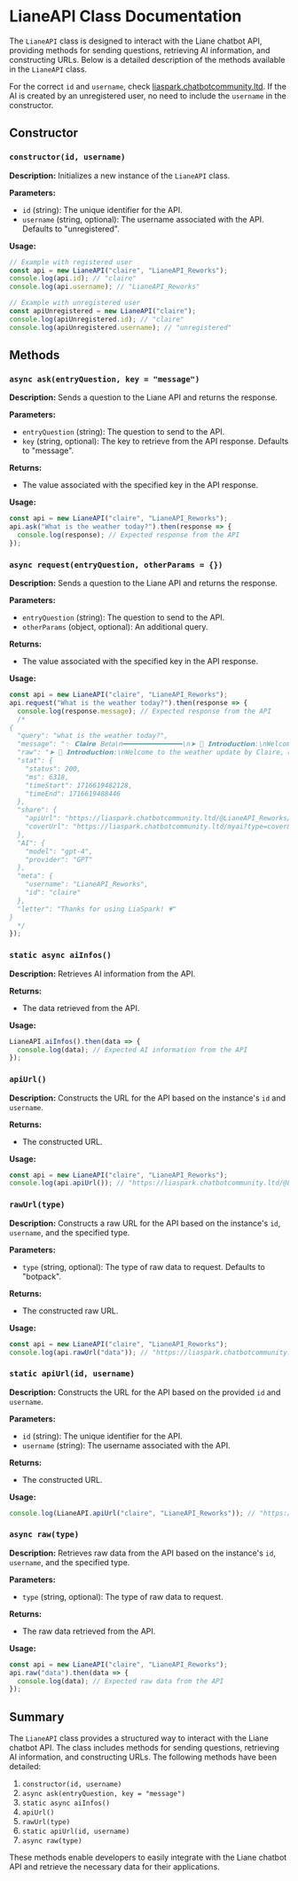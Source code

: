 # LianeAPI Class Documentation

The `LianeAPI` class is designed to interact with the Liane chatbot API, providing methods for sending questions, retrieving AI information, and constructing URLs. Below is a detailed description of the methods available in the `LianeAPI` class.

For the correct `id` and `username`, check [liaspark.chatbotcommunity.ltd](https://liaspark.chatbotcommunity.ltd). If the AI is created by an unregistered user, no need to include the `username` in the constructor.

## Constructor

### `constructor(id, username)`

**Description:** Initializes a new instance of the `LianeAPI` class.

**Parameters:**
- `id` (string): The unique identifier for the API.
- `username` (string, optional): The username associated with the API. Defaults to "unregistered".

**Usage:**
```javascript
// Example with registered user
const api = new LianeAPI("claire", "LianeAPI_Reworks");
console.log(api.id); // "claire"
console.log(api.username); // "LianeAPI_Reworks"

// Example with unregistered user
const apiUnregistered = new LianeAPI("claire");
console.log(apiUnregistered.id); // "claire"
console.log(apiUnregistered.username); // "unregistered"
```

## Methods

### `async ask(entryQuestion, key = "message")`

**Description:** Sends a question to the Liane API and returns the response.

**Parameters:**
- `entryQuestion` (string): The question to send to the API.
- `key` (string, optional): The key to retrieve from the API response. Defaults to "message".

**Returns:** 
- The value associated with the specified key in the API response.

**Usage:**
```javascript
const api = new LianeAPI("claire", "LianeAPI_Reworks");
api.ask("What is the weather today?").then(response => {
  console.log(response); // Expected response from the API
});
```

### `async request(entryQuestion, otherParams = {})`

**Description:** Sends a question to the Liane API and returns the response.

**Parameters:**
- `entryQuestion` (string): The question to send to the API.
- `otherParams` (object, optional): An additional query.

**Returns:** 
- The value associated with the specified key in the API response.

**Usage:**
```javascript
const api = new LianeAPI("claire", "LianeAPI_Reworks");
api.request("What is the weather today?").then(response => {
  console.log(response.message); // Expected response from the API
  /*
{
  "query": "what is the weather today?",
  "message": "✨ 𝗖𝗹𝗮𝗶𝗿𝗲 𝖡𝖾𝗍𝖺\n━━━━━━━━━━━━━━━\n➤ 📝 𝗜𝗻𝘁𝗿𝗼𝗱𝘂𝗰𝘁𝗶𝗼𝗻:\nWelcome to the weather update by Claire, maintained diligently by the talented Liane Cagara. Let's dive into the details you seek.\n\n➤ 🔎 𝗔𝗻𝗮𝗹𝘆𝘀𝗶𝘀:\nAnalyzing the current weather information for you with precision and accuracy.\n\n➤ ✅ 𝗔𝗻𝘀𝘄𝗲𝗿:\nToday's weather forecast is sunny with clear skies and a high of 75°F.\n\n➤ 🌇 𝗕𝗮𝗰𝗸𝗴𝗿𝗼𝘂𝗻𝗱 𝗜𝗻𝗳𝗼𝗿𝗺𝗮𝘁𝗶𝗼𝗻:\nThe data is sourced from reliable meteorological services to ensure up-to-date and reliable information.\n\n➤ ✅ 𝗙𝘂𝗻 𝗙𝗮𝗰𝘁:\nDid you know that the term \"weather\" is derived from an Old English word meaning \"wind and air?\"\n\n➤ 👑 𝗧𝗵𝗮𝗻𝗸 𝗟𝗶𝗮𝗻𝗲 𝗖𝗮𝗴𝗮𝗿𝗮:\nA big thank you to Liane Cagara for her dedication to developing and maintaining Claire for providing this weather report.",
  "raw": "➤ 📝 𝗜𝗻𝘁𝗿𝗼𝗱𝘂𝗰𝘁𝗶𝗼𝗻:\nWelcome to the weather update by Claire, maintained diligently by the talented Liane Cagara. Let's dive into the details you seek.\n\n➤ 🔎 𝗔𝗻𝗮𝗹𝘆𝘀𝗶𝘀:\nAnalyzing the current weather information for you with precision and accuracy.\n\n➤ ✅ 𝗔𝗻𝘀𝘄𝗲𝗿:\nToday's weather forecast is sunny with clear skies and a high of 75°F.\n\n➤ 🌇 𝗕𝗮𝗰𝗸𝗴𝗿𝗼𝘂𝗻𝗱 𝗜𝗻𝗳𝗼𝗿𝗺𝗮𝘁𝗶𝗼𝗻:\nThe data is sourced from reliable meteorological services to ensure up-to-date and reliable information.\n\n➤ ✅ 𝗙𝘂𝗻 𝗙𝗮𝗰𝘁:\nDid you know that the term \"weather\" is derived from an Old English word meaning \"wind and air?\"\n\n➤ 👑 𝗧𝗵𝗮𝗻𝗸 𝗟𝗶𝗮𝗻𝗲 𝗖𝗮𝗴𝗮𝗿𝗮:\nA big thank you to Liane Cagara for her dedication to developing and maintaining Claire for providing this weather report.",
  "stat": {
    "status": 200,
    "ms": 6318,
    "timeStart": 1716619482128,
    "timeEnd": 1716619488446
  },
  "share": {
    "apiUrl": "https://liaspark.chatbotcommunity.ltd/@LianeAPI_Reworks/api/claire",
    "coverUrl": "https://liaspark.chatbotcommunity.ltd/myai?type=cover&u=LianeAPI_Reworks&id=claire"
  },
  "AI": {
    "model": "gpt-4",
    "provider": "GPT"
  },
  "meta": {
    "username": "LianeAPI_Reworks",
    "id": "claire"
  },
  "letter": "Thanks for using LiaSpark! 💗"
}
  */
});
```

### `static async aiInfos()`

**Description:** Retrieves AI information from the API.

**Returns:** 
- The data retrieved from the API.

**Usage:**
```javascript
LianeAPI.aiInfos().then(data => {
  console.log(data); // Expected AI information from the API
});
```

### `apiUrl()`

**Description:** Constructs the URL for the API based on the instance's `id` and `username`.

**Returns:** 
- The constructed URL.

**Usage:**
```javascript
const api = new LianeAPI("claire", "LianeAPI_Reworks");
console.log(api.apiUrl()); // "https://liaspark.chatbotcommunity.ltd/@LianeAPI_Reworks/api/claire"
```

### `rawUrl(type)`

**Description:** Constructs a raw URL for the API based on the instance's `id`, `username`, and the specified type.

**Parameters:**
- `type` (string, optional): The type of raw data to request. Defaults to "botpack".

**Returns:** 
- The constructed raw URL.

**Usage:**
```javascript
const api = new LianeAPI("claire", "LianeAPI_Reworks");
console.log(api.rawUrl("data")); // "https://liaspark.chatbotcommunity.ltd/raw/LianeAPI_Reworks@claire?type=data"
```

### `static apiUrl(id, username)`

**Description:** Constructs the URL for the API based on the provided `id` and `username`.

**Parameters:**
- `id` (string): The unique identifier for the API.
- `username` (string): The username associated with the API.

**Returns:** 
- The constructed URL.

**Usage:**
```javascript
console.log(LianeAPI.apiUrl("claire", "LianeAPI_Reworks")); // "https://liaspark.chatbotcommunity.ltd/@LianeAPI_Reworks/api/claire"
```

### `async raw(type)`

**Description:** Retrieves raw data from the API based on the instance's `id`, `username`, and the specified type.

**Parameters:**
- `type` (string, optional): The type of raw data to request.

**Returns:** 
- The raw data retrieved from the API.

**Usage:**
```javascript
const api = new LianeAPI("claire", "LianeAPI_Reworks");
api.raw("data").then(data => {
  console.log(data); // Expected raw data from the API
});
```

## Summary

The `LianeAPI` class provides a structured way to interact with the Liane chatbot API. The class includes methods for sending questions, retrieving AI information, and constructing URLs. The following methods have been detailed:

1. `constructor(id, username)`
2. `async ask(entryQuestion, key = "message")`
3. `static async aiInfos()`
4. `apiUrl()`
5. `rawUrl(type)`
6. `static apiUrl(id, username)`
7. `async raw(type)`

These methods enable developers to easily integrate with the Liane chatbot API and retrieve the necessary data for their applications.